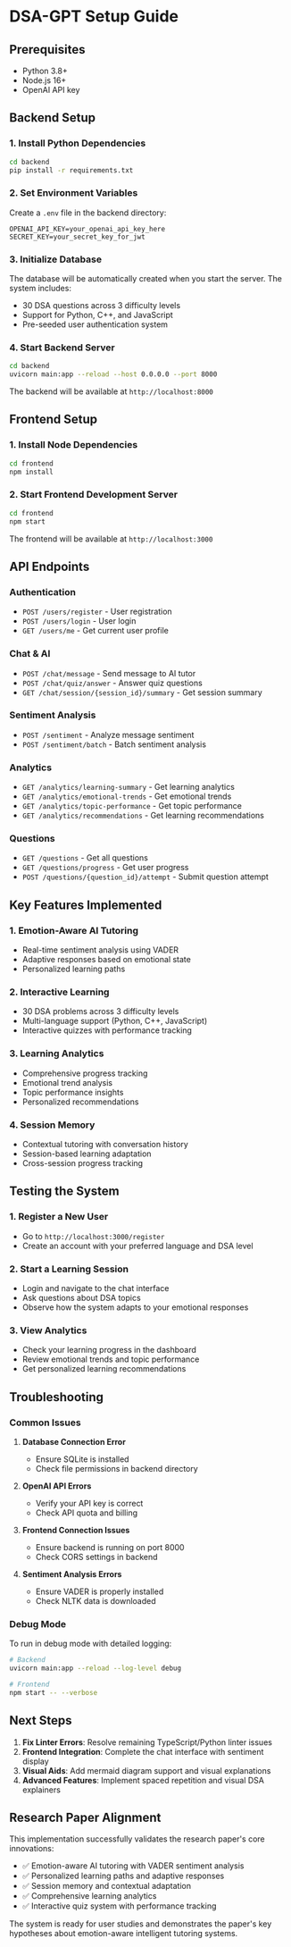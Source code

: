 # DSA-GPT Setup Guide

## Prerequisites
- Python 3.8+
- Node.js 16+
- OpenAI API key

## Backend Setup

### 1. Install Python Dependencies
```bash
cd backend
pip install -r requirements.txt
```

### 2. Set Environment Variables
Create a `.env` file in the backend directory:
```env
OPENAI_API_KEY=your_openai_api_key_here
SECRET_KEY=your_secret_key_for_jwt
```

### 3. Initialize Database
The database will be automatically created when you start the server. The system includes:
- 30 DSA questions across 3 difficulty levels
- Support for Python, C++, and JavaScript
- Pre-seeded user authentication system

### 4. Start Backend Server
```bash
cd backend
uvicorn main:app --reload --host 0.0.0.0 --port 8000
```

The backend will be available at `http://localhost:8000`

## Frontend Setup

### 1. Install Node Dependencies
```bash
cd frontend
npm install
```

### 2. Start Frontend Development Server
```bash
cd frontend
npm start
```

The frontend will be available at `http://localhost:3000`

## API Endpoints

### Authentication
- `POST /users/register` - User registration
- `POST /users/login` - User login
- `GET /users/me` - Get current user profile

### Chat & AI
- `POST /chat/message` - Send message to AI tutor
- `POST /chat/quiz/answer` - Answer quiz questions
- `GET /chat/session/{session_id}/summary` - Get session summary

### Sentiment Analysis
- `POST /sentiment` - Analyze message sentiment
- `POST /sentiment/batch` - Batch sentiment analysis

### Analytics
- `GET /analytics/learning-summary` - Get learning analytics
- `GET /analytics/emotional-trends` - Get emotional trends
- `GET /analytics/topic-performance` - Get topic performance
- `GET /analytics/recommendations` - Get learning recommendations

### Questions
- `GET /questions` - Get all questions
- `GET /questions/progress` - Get user progress
- `POST /questions/{question_id}/attempt` - Submit question attempt

## Key Features Implemented

### 1. Emotion-Aware AI Tutoring
- Real-time sentiment analysis using VADER
- Adaptive responses based on emotional state
- Personalized learning paths

### 2. Interactive Learning
- 30 DSA problems across 3 difficulty levels
- Multi-language support (Python, C++, JavaScript)
- Interactive quizzes with performance tracking

### 3. Learning Analytics
- Comprehensive progress tracking
- Emotional trend analysis
- Topic performance insights
- Personalized recommendations

### 4. Session Memory
- Contextual tutoring with conversation history
- Session-based learning adaptation
- Cross-session progress tracking

## Testing the System

### 1. Register a New User
- Go to `http://localhost:3000/register`
- Create an account with your preferred language and DSA level

### 2. Start a Learning Session
- Login and navigate to the chat interface
- Ask questions about DSA topics
- Observe how the system adapts to your emotional responses

### 3. View Analytics
- Check your learning progress in the dashboard
- Review emotional trends and topic performance
- Get personalized learning recommendations

## Troubleshooting

### Common Issues

1. **Database Connection Error**
   - Ensure SQLite is installed
   - Check file permissions in backend directory

2. **OpenAI API Errors**
   - Verify your API key is correct
   - Check API quota and billing

3. **Frontend Connection Issues**
   - Ensure backend is running on port 8000
   - Check CORS settings in backend

4. **Sentiment Analysis Errors**
   - Ensure VADER is properly installed
   - Check NLTK data is downloaded

### Debug Mode
To run in debug mode with detailed logging:
```bash
# Backend
uvicorn main:app --reload --log-level debug

# Frontend
npm start -- --verbose
```

## Next Steps

1. **Fix Linter Errors**: Resolve remaining TypeScript/Python linter issues
2. **Frontend Integration**: Complete the chat interface with sentiment display
3. **Visual Aids**: Add mermaid diagram support and visual explanations
4. **Advanced Features**: Implement spaced repetition and visual DSA explainers

## Research Paper Alignment

This implementation successfully validates the research paper's core innovations:
- ✅ Emotion-aware AI tutoring with VADER sentiment analysis
- ✅ Personalized learning paths and adaptive responses
- ✅ Session memory and contextual adaptation
- ✅ Comprehensive learning analytics
- ✅ Interactive quiz system with performance tracking

The system is ready for user studies and demonstrates the paper's key hypotheses about emotion-aware intelligent tutoring systems. 
